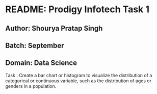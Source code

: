 # README: Prodigy Infotech Task 1

## Author: Shourya Pratap Singh

## Batch: September

## Domain: Data Science

Task : Create a bar chart or histogram to visualize the distribution of a categorical or continuous variable, such as the distribution of ages or genders in a population.



